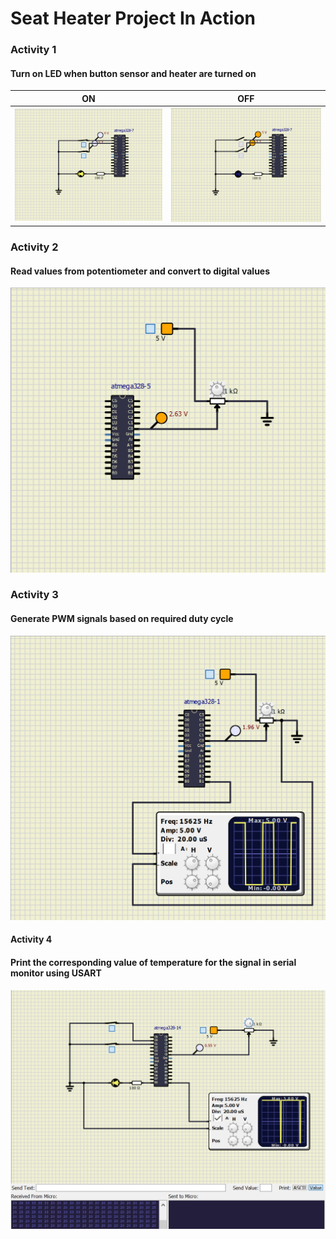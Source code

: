 # Seat Heater Project In Action

### Activity 1 
#### 	Turn on LED when button sensor and heater are turned on
|ON|OFF|
|:--:|:--:|
|![ON](activity1_on.png)|![OFF](activity1_off.png)|

### Activity 2
#### Read values from potentiometer and convert to digital values
![act2](activity2.png)

### Activity 3
#### Generate PWM signals based on required duty cycle
![act3](activity3.png)

#### Activity 4
#### Print the corresponding value of temperature for the signal in serial monitor using USART


![act3](activity4.png)

